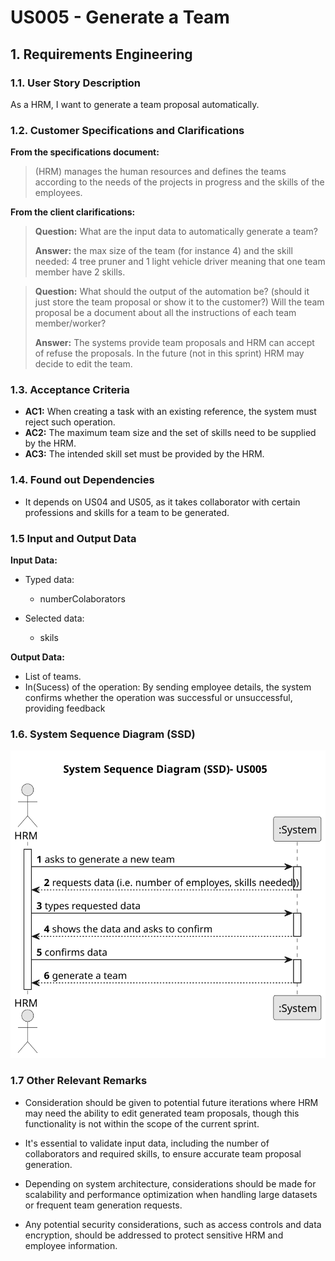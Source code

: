# US005 - Generate a Team


## 1. Requirements Engineering

### 1.1. User Story Description

As a HRM, I want to generate a team proposal automatically.

### 1.2. Customer Specifications and Clarifications 

**From the specifications document:**

> (HRM) manages the human resources and defines the teams according to the needs of the projects in progress and the skills of the employees.

**From the client clarifications:**

> **Question:** What are the input data to automatically generate a team?
>
> **Answer:** the max size of the team (for instance 4)
and the skill needed: 4 tree pruner and 1 light vehicle driver
meaning that one team member have 2 skills.

> **Question:** What should the output of the automation be? (should it just store the team proposal or show it to the customer?)  Will the team proposal be a document about all the instructions of each team member/worker?
>
> **Answer:** The systems provide team proposals and HRM can accept of refuse the proposals. In the future (not in this sprint) HRM may decide to edit the team.

### 1.3. Acceptance Criteria


* **AC1:**  When creating a task with an existing reference, the system must reject
  such operation.
* **AC2:**  The maximum team size and the set of skills need to be supplied by
  the HRM.
* **AC3:**  The intended skill set must be provided by the HRM.



### 1.4. Found out Dependencies

* It depends on US04 and US05, as it takes collaborator with certain professions and skills for a team to be generated.

### 1.5 Input and Output Data

**Input Data:**

* Typed data: 
    * numberColaborators 

* Selected data:
    * skils
  
**Output Data:**

* List of teams.
* In(Sucess) of the operation: By sending employee details, the system confirms whether the operation was successful or unsuccessful, providing feedback


### 1.6. System Sequence Diagram (SSD)



![System Sequence Diagram - Alternative One](svg/us005-system-sequence-diagram-alternative-one-System_Sequence_Diagram__SSD___US005.svg)


### 1.7 Other Relevant Remarks


- Consideration should be given to potential future iterations where HRM may need the ability to edit generated team proposals, though this functionality is not within the scope of the current sprint.

- It's essential to validate input data, including the number of collaborators and required skills, to ensure accurate team proposal generation.

- Depending on system architecture, considerations should be made for scalability and performance optimization when handling large datasets or frequent team generation requests.

- Any potential security considerations, such as access controls and data encryption, should be addressed to protect sensitive HRM and employee information.



